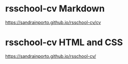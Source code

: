 # rsschool-cv Markdown
https://sandrainporto.github.io/rsschool-cv/cv

# rsschool-cv HTML and CSS
https://sandrainporto.github.io/rsschool-cv/
